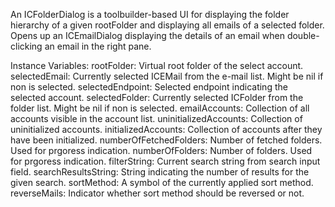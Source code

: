 An ICFolderDialog is a toolbuilder-based UI for displaying the folder hierarchy of a given rootFolder and displaying all emails of a selected folder. Opens up an ICEmailDialog displaying the details of an email when double-clicking an email in the right pane.

Instance Variables:
	rootFolder: Virtual root folder of the select account.
	selectedEmail: Currently selected ICEMail from the e-mail list. Might be nil if non is selected.
	selectedEndpoint: Selected endpoint indicating the selected account.
	selectedFolder: Currently selected ICFolder from the folder list. Might be nil if non is selected.
	emailAccounts: Collection of all accounts visible in the account list.
	uninitializedAccounts: Collection of uninitialized accounts.
	initializedAccounts: Collection of accounts after they have been initialized.
	numberOfFetchedFolders: Number of fetched folders. Used for prgoress indication.
	numberOfFolders: Number of folders. Used for prgoress indication.
	filterString: Current search string from search input field.
	searchResultsString: String indicating the number of results for the given search.
	sortMethod: A symbol of the currently applied sort method.
	reverseMails: Indicator whether sort method should be reversed or not.